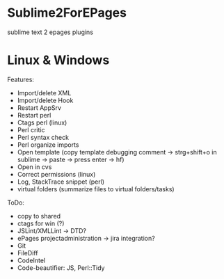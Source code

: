 Sublime2ForEPages
=================

sublime text 2 epages plugins

Linux & Windows
=====
Features:
* Import/delete XML
* Import/delete Hook
* Restart AppSrv
* Restart perl
* Ctags perl (linux)
* Perl critic
* Perl syntax check
* Perl organize imports
* Open template (copy template debugging comment -> strg+shift+o in sublime -> paste -> press enter -> hf)
* Open in cvs
* Correct permissions (linux)
* Log, StackTrace snippet (perl)
* virtual folders (summarize files to virtual folders/tasks)

ToDo:
* copy to shared
* ctags for win (?)
* JSLint/XMLLint -> DTD?
* ePages projectadministration -> jira integration?
* Git
* FileDiff
* CodeIntel
* Code-beautifier: JS, Perl::Tidy
